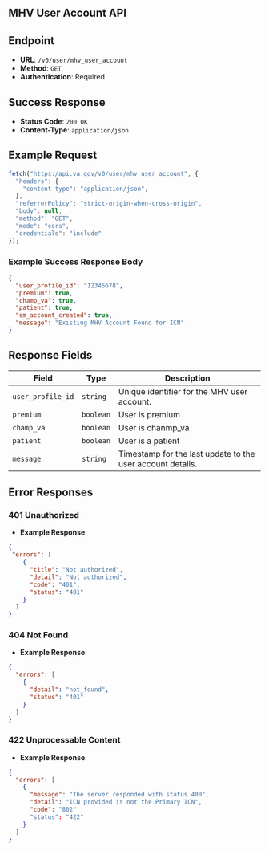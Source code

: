 ## MHV User Account API

## Endpoint

- **URL**: `/v0/user/mhv_user_account`
- **Method**: `GET`
- **Authentication**: Required 

## Success Response

- **Status Code**: `200 OK`
- **Content-Type**: `application/json`

## Example Request
```js
fetch("https:/api.va.gov/v0/user/mhv_user_account", {
  "headers": {
    "content-type": "application/json",
  },
  "referrerPolicy": "strict-origin-when-cross-origin",
  "body": null,
  "method": "GET",
  "mode": "cors",
  "credentials": "include"
});
```

### Example Success Response Body

```json
{
  "user_profile_id": "12345678",
  "premium": true,
  "champ_va": true,
  "patient": true,
  "sm_account_created": true,
  "message": "Existing MHV Account Found for ICN"
}
```

## Response Fields

| Field             | Type      | Description                                                |
| ----------------- | --------- | ---------------------------------------------------------- |
| `user_profile_id` | `string`  | Unique identifier for the MHV user account.                |
| `premium`         | `boolean` | User is premium                                            |
| `champ_va`        | `boolean` | User is chanmp_va                                          |
| `patient`         | `boolean` | User is a patient                                          |
| `message`         | `string`  | Timestamp for the last update to the user account details. |


## Error Responses

### 401 Unauthorized

- **Example Response**:

```json
{
 "errors": [
    {
      "title": "Not authorized",
      "detail": "Not authorized",
      "code": "401",
      "status": "401"
    }
  ]
}
```

### 404 Not Found

- **Example Response**:

```json
{
  "errors": [
    {
      "detail": "not_found",
      "status": "401"
    }
  ]
}
  ```

### 422 Unprocessable Content

- **Example Response**:

```json
{
  "errors": [
    {
      "message": "The server responded with status 400",
      "detail": "ICN provided is not the Primary ICN",
      "code": "802"
      "status": "422"
    }
  ]
}
```

